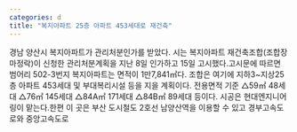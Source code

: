 ```yaml
---
categories: d
title: "복지아파트 25층 아파트 453세대로 재건축"
---
```

경남 양산시 복지아파트가 관리처분인가를 받았다. 시는 복지아파트 재건축조합(조합장 마정락)이 신청한 관리처분계획을 지난 8일 인가하고 15일 고시했다.고시문에 따르면 범어리 502-3번지 복지아파트는 면적이 1만7,841㎡다. 조합은 여기에 지하3~지상25층 아파트 453세대 및 부대복리시설 등을 지을 계획이다. 전용면적 기준 △59㎡ 48세대 △76㎡ 145세대 △84A㎡ 171세대 △84B㎡ 89세대 등이다. 시공은 현대엔지니어링이 맡는다.한편 이 곳은 부산 도시철도 2호선 남양산역을 이용할 수 있고 경부고속도로와 중앙고속도로